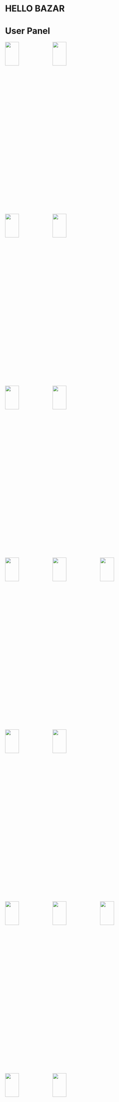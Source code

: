 # HELLO BAZAR
 
# User Panel
<img width=30% height=14% src="https://user-images.githubusercontent.com/62088928/199611957-d664bf1c-b0fc-4924-9364-832f684be139.jpg">   <img width=30% height=14% src="https://user-images.githubusercontent.com/62088928/199612014-fcede28f-2cd5-4841-a50e-c886d73507ee.jpg">

<img width=30% height=14% src="https://user-images.githubusercontent.com/62088928/199612170-4cff30fa-9405-4c06-93f8-5b961a379feb.jpg">  <img width=30% height=14% src="https://user-images.githubusercontent.com/62088928/199612264-c2b97013-26cf-41a4-b275-7597780d1f2f.jpg">

<img width=30% height=14% src="https://user-images.githubusercontent.com/62088928/199612301-77d9cac6-5ec0-4a94-b44f-195c35008865.jpg">  <img width=30% height=14% src="https://user-images.githubusercontent.com/62088928/199612328-c61b48a9-6ade-4b37-b594-acecc266c15a.jpg">  

<img width=30% height=14% src="https://user-images.githubusercontent.com/62088928/199612389-28ac5214-3668-4363-b182-c722c89c7b15.jpg"> <img width=30% height=14% src="https://user-images.githubusercontent.com/62088928/199612446-e415fa8c-688c-45db-b7ca-0a6203d71340.jpg">  <img width=30% height=14% src="https://user-images.githubusercontent.com/62088928/199614342-eb9cc8de-e35e-438f-aa70-a8070a550c7f.jpg">

<img width=30% height=14% src="https://user-images.githubusercontent.com/62088928/199612521-4ade6b75-6b6f-4ecc-b807-173d2945f388.jpg">  <img width=30% height=14% src="https://user-images.githubusercontent.com/62088928/199612579-632818f0-1389-49f0-9a74-4d8b59c3695f.jpg"> 

<img width=30% height=14% src="https://user-images.githubusercontent.com/62088928/199612633-20edaccb-39ac-48d6-ab3d-4b4f31971c2b.jpg">  <img width=30% height=14% src="https://user-images.githubusercontent.com/62088928/199612956-df76cd11-9b0d-4108-b32b-306a6597c26f.jpg"> <img width=30% height=14% src="https://user-images.githubusercontent.com/62088928/199613345-a1e17d79-43db-4f82-b38d-766b7985018a.jpg">

<img width=30% height=14% src="https://user-images.githubusercontent.com/62088928/199613063-212a29b0-c996-4e32-893a-e69b9ba238d4.jpg">  <img width=30% height=14% src="https://user-images.githubusercontent.com/62088928/199613094-73fadf7a-7be3-4112-bb49-9107b08a1ee7.jpg">


# Admin Panel

<img width=30% height=14% src="https://user-images.githubusercontent.com/62088928/199613176-3d9bae4a-2c9a-461c-a761-7f0db9bee446.jpg"> <img width=30% height=14% src="https://user-images.githubusercontent.com/62088928/199613385-d8d76e1a-fd26-4cc9-8085-b6bb0ac0a844.jpg">  <img width=30% height=14% src="https://user-images.githubusercontent.com/62088928/199613424-b9a4db72-8a87-4ee0-8933-6296e69f86c2.jpg">

<img width=30% height=14% src="https://user-images.githubusercontent.com/62088928/199613485-9b59b1bf-9ec5-46c6-955a-8b272305e4eb.jpg">  <img width=30% height=14% src="https://user-images.githubusercontent.com/62088928/199613515-94b9529c-01d9-4dbf-987a-05171a83af73.jpg">

demo: https://www.loom.com/share/c80adedf6b4f48c7a10d8c937fa11d6a
